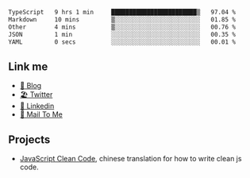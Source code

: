 <!--START_SECTION:waka-->

```txt
TypeScript   9 hrs 1 min     ████████████████████████▒   97.04 %
Markdown     10 mins         ▒░░░░░░░░░░░░░░░░░░░░░░░░   01.85 %
Other        4 mins          ▒░░░░░░░░░░░░░░░░░░░░░░░░   00.76 %
JSON         1 min           ░░░░░░░░░░░░░░░░░░░░░░░░░   00.35 %
YAML         0 secs          ░░░░░░░░░░░░░░░░░░░░░░░░░   00.01 %
```

<!--END_SECTION:waka-->

## Link me

- [📕 Blog](https://chris-yu.vercel.app/)
- [🏖️ Twitter](https://twitter.com/yuetong3yu)
- [🧳 Linkedin](https://www.linkedin.com/in/yuetong3yu)
- [📧 Mail To Me](mailto:yuetong3yu@gmail.com)


## Projects 

- [JavaScript Clean Code](https://js-clean-code-cn.vercel.app/), chinese translation for how to write clean js code.
